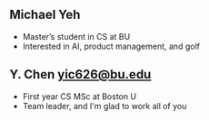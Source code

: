 ## Michael Yeh

* Master’s student in CS at BU
* Interested in AI, product management, and golf

## Y. Chen    yic626@bu.edu
* First year CS MSc at Boston U
* Team leader, and I'm glad to work all of you     

